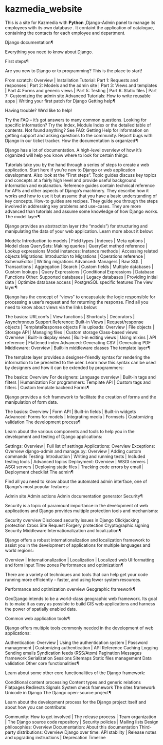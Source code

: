 # kazmedia_website
This is a site for Kazmedia with **Python** ,Django-Admin panel to manage its employees with its own database . It containt the application of catalogue, containing the contacts for each employee and department.

Django documentation¶

Everything you need to know about Django.

First steps¶

Are you new to Django or to programming? This is the place to start!

From scratch: Overview | Installation
Tutorial: Part 1: Requests and responses | Part 2: Models and the admin site | Part 3: Views and templates | Part 4: Forms and generic views | Part 5: Testing | Part 6: Static files | Part 7: Customizing the admin site
Advanced Tutorials: How to write reusable apps | Writing your first patch for Django
Getting help¶

Having trouble? We’d like to help!

Try the FAQ – it’s got answers to many common questions.
Looking for specific information? Try the Index, Module Index or the detailed table of contents.
Not found anything? See FAQ: Getting Help for information on getting support and asking questions to the community.
Report bugs with Django in our ticket tracker.
How the documentation is organized¶

Django has a lot of documentation. A high-level overview of how it’s organized will help you know where to look for certain things:

Tutorials take you by the hand through a series of steps to create a web application. Start here if you’re new to Django or web application development. Also look at the “First steps”.
Topic guides discuss key topics and concepts at a fairly high level and provide useful background information and explanation.
Reference guides contain technical reference for APIs and other aspects of Django’s machinery. They describe how it works and how to use it but assume that you have a basic understanding of key concepts.
How-to guides are recipes. They guide you through the steps involved in addressing key problems and use-cases. They are more advanced than tutorials and assume some knowledge of how Django works.
The model layer¶

Django provides an abstraction layer (the “models”) for structuring and manipulating the data of your web application. Learn more about it below:

Models: Introduction to models | Field types | Indexes | Meta options | Model class
QuerySets: Making queries | QuerySet method reference | Lookup expressions
Model instances: Instance methods | Accessing related objects
Migrations: Introduction to Migrations | Operations reference | SchemaEditor | Writing migrations
Advanced: Managers | Raw SQL | Transactions | Aggregation | Search | Custom fields | Multiple databases | Custom lookups | Query Expressions | Conditional Expressions | Database Functions
Other: Supported databases | Legacy databases | Providing initial data | Optimize database access | PostgreSQL specific features
The view layer¶

Django has the concept of “views” to encapsulate the logic responsible for processing a user’s request and for returning the response. Find all you need to know about views via the links below:

The basics: URLconfs | View functions | Shortcuts | Decorators | Asynchronous Support
Reference: Built-in Views | Request/response objects | TemplateResponse objects
File uploads: Overview | File objects | Storage API | Managing files | Custom storage
Class-based views: Overview | Built-in display views | Built-in editing views | Using mixins | API reference | Flattened index
Advanced: Generating CSV | Generating PDF
Middleware: Overview | Built-in middleware classes
The template layer¶

The template layer provides a designer-friendly syntax for rendering the information to be presented to the user. Learn how this syntax can be used by designers and how it can be extended by programmers:

The basics: Overview
For designers: Language overview | Built-in tags and filters | Humanization
For programmers: Template API | Custom tags and filters | Custom template backend
Forms¶

Django provides a rich framework to facilitate the creation of forms and the manipulation of form data.

The basics: Overview | Form API | Built-in fields | Built-in widgets
Advanced: Forms for models | Integrating media | Formsets | Customizing validation
The development process¶

Learn about the various components and tools to help you in the development and testing of Django applications:

Settings: Overview | Full list of settings
Applications: Overview
Exceptions: Overview
django-admin and manage.py: Overview | Adding custom commands
Testing: Introduction | Writing and running tests | Included testing tools | Advanced topics
Deployment: Overview | WSGI servers | ASGI servers | Deploying static files | Tracking code errors by email | Deployment checklist
The admin¶

Find all you need to know about the automated admin interface, one of Django’s most popular features:

Admin site
Admin actions
Admin documentation generator
Security¶

Security is a topic of paramount importance in the development of web applications and Django provides multiple protection tools and mechanisms:

Security overview
Disclosed security issues in Django
Clickjacking protection
Cross Site Request Forgery protection
Cryptographic signing
Security Middleware
Internationalization and localization¶

Django offers a robust internationalization and localization framework to assist you in the development of applications for multiple languages and world regions:

Overview | Internationalization | Localization | Localized web UI formatting and form input
Time zones
Performance and optimization¶

There are a variety of techniques and tools that can help get your code running more efficiently - faster, and using fewer system resources.

Performance and optimization overview
Geographic framework¶

GeoDjango intends to be a world-class geographic web framework. Its goal is to make it as easy as possible to build GIS web applications and harness the power of spatially enabled data.

Common web application tools¶

Django offers multiple tools commonly needed in the development of web applications:

Authentication: Overview | Using the authentication system | Password management | Customizing authentication | API Reference
Caching
Logging
Sending emails
Syndication feeds (RSS/Atom)
Pagination
Messages framework
Serialization
Sessions
Sitemaps
Static files management
Data validation
Other core functionalities¶

Learn about some other core functionalities of the Django framework:

Conditional content processing
Content types and generic relations
Flatpages
Redirects
Signals
System check framework
The sites framework
Unicode in Django
The Django open-source project¶

Learn about the development process for the Django project itself and about how you can contribute:

Community: How to get involved | The release process | Team organization | The Django source code repository | Security policies | Mailing lists
Design philosophies: Overview
Documentation: About this documentation
Third-party distributions: Overview
Django over time: API stability | Release notes and upgrading instructions | Deprecation Timeline
